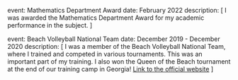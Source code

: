 event: Mathematics Department Award
date: February 2022
description:
[
I was awarded the Mathematics Department Award for my academic performance in the subject.
]

event: Beach Volleyball National Team
date: December 2019 - December 2020
description:
[
I was a member of the Beach Volleyball National Team, where I trained and competed in various tournaments.
This was an important part of my training. I also won the Queen of the Beach tournament at the end of our training camp in Georgia!
[Link to the official website](https://www.fivb.com/en/beachvolleyball)
]
